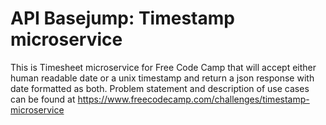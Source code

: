 # API Basejump: Timestamp microservice
This is Timesheet microservice for Free Code Camp that will accept either human readable date or a unix timestamp and return a json response with date formatted as both. Problem statement and description of use cases can be found at https://www.freecodecamp.com/challenges/timestamp-microservice
